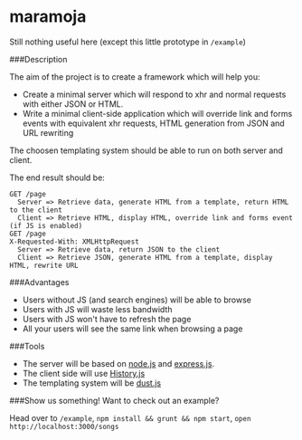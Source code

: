 maramoja
========

Still nothing useful here (except this little prototype in `/example`)

###Description

The aim of the project is to create a framework which will help you:
 - Create a minimal server which will respond to xhr and normal requests with either JSON or HTML.
 - Write a minimal client-side application which will override link and forms events with equivalent xhr requests, HTML generation from JSON and URL rewriting 

The choosen templating system should be able to run on both server and client.


The end result should be:

    GET /page 
      Server => Retrieve data, generate HTML from a template, return HTML to the client
      Client => Retrieve HTML, display HTML, override link and forms event (if JS is enabled)
    GET /page     
    X-Requested-With: XMLHttpRequest
      Server => Retrieve data, return JSON to the client
      Client => Retrieve JSON, generate HTML from a template, display HTML, rewrite URL
  
###Advantages
  - Users without JS (and search engines) will be able to browse
  - Users with JS will waste less bandwidth
  - Users with JS won't have to refresh the page
  - All your users will see the same link when browsing a page

###Tools
  - The server will be based on [node.js](http://nodejs.org/) and [express.js](http://expressjs.com).
  - The client side will use [History.js](https://github.com/browserstate/history.js)
  - The templating system will be [dust.js](http://linkedin.github.io/dustjs/)

###Show us something!
Want to check out an example?

Head over to `/example`, `npm install && grunt && npm start`, `open http://localhost:3000/songs`

